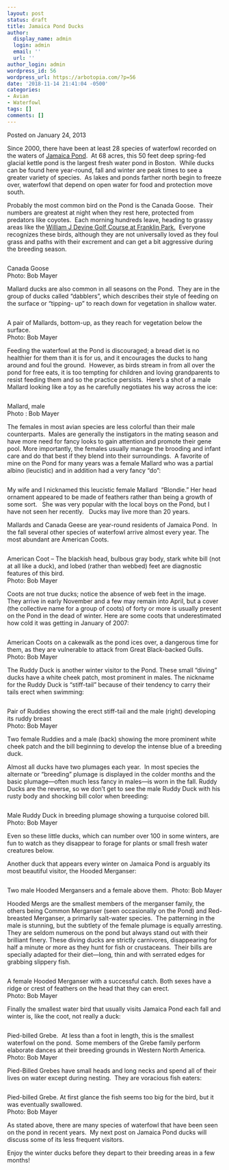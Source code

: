 ```yaml
---
layout: post
status: draft
title: Jamaica Pond Ducks
author:
  display_name: admin
  login: admin
  email: ''
  url: ''
author_login: admin
wordpress_id: 56
wordpress_url: https://arbotopia.com/?p=56
date: '2018-11-14 21:41:04 -0500'
categories:
- Avian
- Waterfowl
tags: []
comments: []
---
```




<p>Posted on January 24, 2013</a></p>





<p>Since 2000, there have been at least 28 species of waterfowl recorded on the waters of&nbsp;<a href="https://en.wikipedia.org/wiki/Jamaica_Pond">Jamaica Pond</a>.&nbsp; At 68 acres, this 50 feet deep spring-fed glacial kettle pond is the largest fresh water pond in Boston.&nbsp; While ducks can be found here year-round, fall and winter are peak times to see a greater variety of species.&nbsp; As lakes and ponds farther north begin to freeze over, waterfowl that depend on open water for food and protection move south.</p>





<p>Probably the most common bird on the Pond is the Canada Goose.&nbsp; Their numbers are greatest at night when they rest here, protected from predators like coyotes.&nbsp; Each morning hundreds leave, heading to grassy areas like the&nbsp;<a rel="noreferrer noopener" aria-label="Probably the most common bird on the Pond is the Canada Goose.&nbsp; Their numbers are greatest at night when they rest here, protected from predators like coyotes.&nbsp; Each morning hundreds leave, heading to grassy areas like the&nbsp;William J Devine Golf Course at Franklin Park.&nbsp; Everyone recognizes these birds, although they are not universally loved as they foul grass and paths with their excrement and can get a bit aggressive during the breeding season. (opens in a new tab)" href="https://en.wikipedia.org/wiki/William_J._Devine_Memorial_Golf_Course" target="_blank">William J Devine Golf Course at Franklin Park.</a>&nbsp; Everyone recognizes these birds, although they are not universally loved as they foul grass and paths with their excrement and can get a bit aggressive during the breeding season.</p>


<p><!-- wp:image {"id":269} --></p>
 <img src="images/2018/11/IMG_3396.jpg" alt="" class="wp-image-269"/> 





<p>Canada Goose<br>Photo: Bob Mayer</p>





<p>Mallard ducks are also common in all seasons on the Pond.&nbsp; They are in the group of ducks called &ldquo;dabblers&rdquo;, which describes their style of feeding on the surface or &ldquo;tipping- up&rdquo; to reach down for vegetation in shallow water.</p>


<p><!-- wp:image {"id":270} --></p>
 <img src="images/2018/11/P3090003.jpg" alt="" class="wp-image-270"/> 





<p>A pair of Mallards, bottom-up, as they reach for vegetation below the surface.<br>Photo: Bob Mayer</p>





<p>Feeding the waterfowl at the Pond is discouraged; a bread diet is no healthier for them than it is for us, and it encourages the ducks to hang around and foul the ground.&nbsp;&nbsp;However, as birds stream in from all over the pond for free eats, it is too tempting for children and loving grandparents to resist feeding them and so the practice persists.&nbsp; Here&rsquo;s a shot of a male Mallard looking like a toy as he carefully negotiates his way across the ice:</p>


<p><!-- wp:image {"id":271} --></p>
 <img src="images/2018/11/Mallard-decoy.jpg" alt="" class="wp-image-271"/> 





<p>Mallard, male<br>Photo : Bob Mayer</p>





<p>The females in most avian species are less colorful than their male counterparts.&nbsp; Males are generally the instigators in the mating season and have more need for fancy looks to gain attention and promote their gene pool. More importantly, the females usually manage the brooding and infant care and do that best if they blend into their surroundings.&nbsp; A favorite of mine on the Pond for many years was a female Mallard who was a partial albino (leucistic) and in addition had a very fancy &ldquo;do&rdquo;:</p>


<p><!-- wp:image {"id":272} --></p>
 <img src="images/2018/11/P1010006.jpg" alt="" class="wp-image-272"/> 





<p>My wife and I nicknamed this leucistic female Mallard&nbsp; &ldquo;Blondie.&rdquo; Her head ornament appeared to be made of feathers rather than being a growth of some sort. &nbsp; She was very popular with the local boys on the Pond, but I have not seen her recently.&nbsp;&nbsp; Ducks may live more than 20 years.</p>





<p>Mallards and Canada Geese are year-round residents of Jamaica Pond.&nbsp; In the fall several other species of waterfowl arrive almost every year. The most abundant are American Coots.</p>


<p><!-- wp:image {"id":57} --></p>
 <img src="images/2018/11/image.jpeg" alt="" class="wp-image-57"/> 





<p>American Coot &ndash; The blackish head, bulbous gray body, stark white bill (not at all like a duck), and lobed (rather than webbed) feet are diagnostic features of this bird.<br>Photo: Bob Mayer</p>





<p>Coots are not true ducks; notice the absence of web feet in the image.&nbsp; They arrive in early November and a few may remain into April, but a cover (the collective name for a group of coots) of forty or more is usually present on the Pond in the dead of winter. Here are some coots that underestimated how cold it was getting in January of 2007:</p>


<p><!-- wp:image {"id":273} --></p>
 <img src="images/2018/11/P1130205.jpg" alt="" class="wp-image-273"/> 





<p>American Coots on a cakewalk as the pond ices over, a dangerous time for them, as they are vulnerable to attack from Great Black-backed Gulls.<br>Photo: Bob Mayer</p>





<p>The Ruddy Duck is another winter visitor to the Pond. These small &ldquo;diving&rdquo; ducks have a white cheek patch, most prominent in males. The nickname for the Ruddy Duck is &ldquo;stiff-tail&rdquo; because of their tendency to carry their tails erect when swimming:</p>


<p><!-- wp:image {"id":274} --></p>
 <img src="images/2018/11/P1030575.jpg" alt="" class="wp-image-274"/> 





<p>Pair of Ruddies showing the erect stiff-tail and the male (right) developing its ruddy breast<br>Photo: Bob Mayer</p>


<p><!-- wp:image {"id":275} --></p>
 <img src="images/2018/11/P1030573.jpg" alt="" class="wp-image-275"/><br />
<figcaption>Two female Ruddies and a male (back) showing the more prominent white cheek patch and the bill beginning to develop the intense blue of a breeding duck.</figcaption>
 





<p>Almost all ducks have two&nbsp;plumages each year.&nbsp; In most species the alternate or &ldquo;breeding&rdquo; plumage is displayed in the colder months and the basic plumage&mdash;often much less fancy in males&mdash;is worn in the fall. Ruddy Ducks are the reverse, so we don&rsquo;t get to see the male Ruddy Duck with his rusty body and shocking bill color when breeding:</p>


<p><!-- wp:image {"id":276} --></p>
 <img src="images/2018/11/P1160589.jpg" alt="" class="wp-image-276"/> 





<p>Male Ruddy Duck in breeding plumage showing a turquoise colored bill.&nbsp; <br>Photo: Bob Mayer</p>





<p>Even so these little ducks, which can number over 100 in some winters, are fun to watch as they disappear to forage for plants or small fresh water creatures below.</p>





<p>Another duck that appears every winter on Jamaica Pond is arguably its most beautiful visitor, the Hooded Merganser:</p>


<p><!-- wp:image {"id":277} --></p>
 <img src="images/2018/11/P1030595.jpg" alt="" class="wp-image-277"/> 





<p>Two male Hooded Mergansers and a female above them.&nbsp; Photo: Bob Mayer</p>





<p>Hooded Mergs are the smallest members of the merganser family, the others being Common Merganser (seen occasionally on the Pond) and Red-breasted Merganser, a primarily salt-water species.&nbsp; The patterning in the male is stunning, but the subtlety of the female plumage is equally arresting. They are seldom numerous on the pond but always stand out with their brilliant finery. These diving ducks are strictly carnivores, disappearing for half a minute or more as they hunt for fish or crustaceans.&nbsp; Their bills are specially adapted for their diet&mdash;long, thin and with serrated edges for grabbing slippery fish.</p>


<p><!-- wp:image {"id":278} --></p>
 <img src="images/2018/11/P1220480.jpg" alt="" class="wp-image-278"/> 





<p>A female Hooded Merganser with a successful catch. Both sexes have a ridge or crest of feathers on the head that they can erect.<br>Photo: Bob Mayer</p>





<p>Finally the smallest water bird that usually visits Jamaica Pond each fall and winter is, like the coot, not really a duck:</p>


<p><!-- wp:image {"id":279} --></p>
 <img src="images/2018/11/P1090216.jpg" alt="" class="wp-image-279"/> 





<p>Pied-billed Grebe.&nbsp; At less than a foot in length, this is the smallest waterfowl on the pond.&nbsp; Some members of the Grebe family perform elaborate dances at their breeding grounds in Western North America.<br>Photo: Bob Mayer</p>





<p>Pied-Billed Grebes have small heads and long necks and spend all of their lives on water except during nesting.&nbsp; They are voracious fish eaters:</p>


<p><!-- wp:image {"id":283} --></p>
 <img src="images/2018/11/P1170660-1.jpg" alt="" class="wp-image-283"/> 





<p>Pied-billed Grebe. At first glance the fish seems too big for the bird, but it was eventually swallowed.<br>Photo: Bob Mayer</p>





<p>As stated above, there are many species of waterfowl that have been seen on the pond in recent years.&nbsp; My next post on Jamaica Pond ducks will discuss some of its less frequent visitors.</p>





<p>Enjoy the winter ducks before they depart to their breeding areas in a few months!<a href="https://web.archive.org/web/20150907112408/http://www.arbotopia.com/2013/01/#"><br></a></p>


